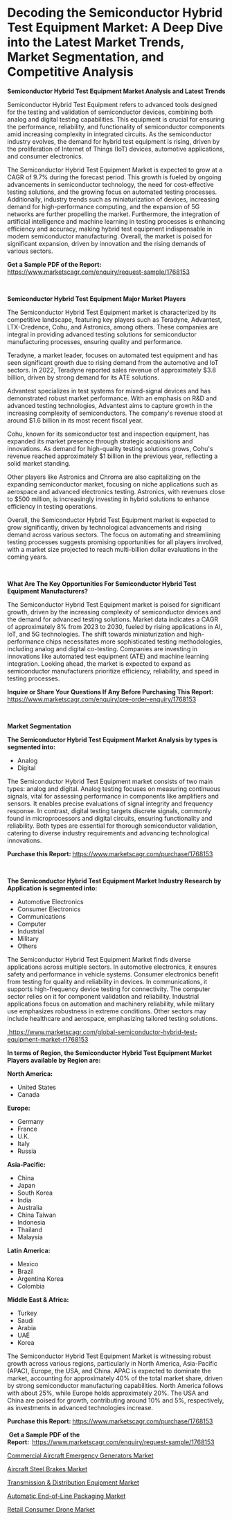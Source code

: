 <p><h1>Decoding the Semiconductor Hybrid Test Equipment Market: A Deep Dive into the Latest Market Trends, Market Segmentation, and Competitive Analysis</h1></p><p><strong>Semiconductor Hybrid Test Equipment Market Analysis and Latest Trends</strong></p>
<p><p>Semiconductor Hybrid Test Equipment refers to advanced tools designed for the testing and validation of semiconductor devices, combining both analog and digital testing capabilities. This equipment is crucial for ensuring the performance, reliability, and functionality of semiconductor components amid increasing complexity in integrated circuits. As the semiconductor industry evolves, the demand for hybrid test equipment is rising, driven by the proliferation of Internet of Things (IoT) devices, automotive applications, and consumer electronics.</p><p>The Semiconductor Hybrid Test Equipment Market is expected to grow at a CAGR of 9.7% during the forecast period. This growth is fueled by ongoing advancements in semiconductor technology, the need for cost-effective testing solutions, and the growing focus on automated testing processes. Additionally, industry trends such as miniaturization of devices, increasing demand for high-performance computing, and the expansion of 5G networks are further propelling the market. Furthermore, the integration of artificial intelligence and machine learning in testing processes is enhancing efficiency and accuracy, making hybrid test equipment indispensable in modern semiconductor manufacturing. Overall, the market is poised for significant expansion, driven by innovation and the rising demands of various sectors.</p></p>
<p><strong>Get a Sample PDF of the Report:&nbsp;</strong> <a href="https://www.marketscagr.com/enquiry/request-sample/1768153?utm_campaign=2113&utm_medium=2&utm_source=Github&utm_content=ia&utm_term=11042025&utm_id=semiconductor-hybrid-test-equipment">https://www.marketscagr.com/enquiry/request-sample/1768153</a></p>
<p>&nbsp;</p>
<p><strong>Semiconductor Hybrid Test Equipment Major Market Players</strong></p>
<p><p>The Semiconductor Hybrid Test Equipment market is characterized by its competitive landscape, featuring key players such as Teradyne, Advantest, LTX-Credence, Cohu, and Astronics, among others. These companies are integral in providing advanced testing solutions for semiconductor manufacturing processes, ensuring quality and performance.</p><p>Teradyne, a market leader, focuses on automated test equipment and has seen significant growth due to rising demand from the automotive and IoT sectors. In 2022, Teradyne reported sales revenue of approximately $3.8 billion, driven by strong demand for its ATE solutions.</p><p>Advantest specializes in test systems for mixed-signal devices and has demonstrated robust market performance. With an emphasis on R&D and advanced testing technologies, Advantest aims to capture growth in the increasing complexity of semiconductors. The company's revenue stood at around $1.6 billion in its most recent fiscal year.</p><p>Cohu, known for its semiconductor test and inspection equipment, has expanded its market presence through strategic acquisitions and innovations. As demand for high-quality testing solutions grows, Cohu's revenue reached approximately $1 billion in the previous year, reflecting a solid market standing.</p><p>Other players like Astronics and Chroma are also capitalizing on the expanding semiconductor market, focusing on niche applications such as aerospace and advanced electronics testing. Astronics, with revenues close to $500 million, is increasingly investing in hybrid solutions to enhance efficiency in testing operations.</p><p>Overall, the Semiconductor Hybrid Test Equipment market is expected to grow significantly, driven by technological advancements and rising demand across various sectors. The focus on automating and streamlining testing processes suggests promising opportunities for all players involved, with a market size projected to reach multi-billion dollar evaluations in the coming years.</p></p>
<p>&nbsp;</p>
<p><strong>What Are The Key Opportunities For Semiconductor Hybrid Test Equipment Manufacturers?</strong></p>
<p><p>The Semiconductor Hybrid Test Equipment market is poised for significant growth, driven by the increasing complexity of semiconductor devices and the demand for advanced testing solutions. Market data indicates a CAGR of approximately 8% from 2023 to 2030, fueled by rising applications in AI, IoT, and 5G technologies. The shift towards miniaturization and high-performance chips necessitates more sophisticated testing methodologies, including analog and digital co-testing. Companies are investing in innovations like automated test equipment (ATE) and machine learning integration. Looking ahead, the market is expected to expand as semiconductor manufacturers prioritize efficiency, reliability, and speed in testing processes.</p></p>
<p><strong>Inquire or Share Your Questions If Any Before Purchasing This Report:</strong> <a href="https://www.marketscagr.com/enquiry/pre-order-enquiry/1768153?utm_campaign=2113&utm_medium=2&utm_source=Github&utm_content=ia&utm_term=11042025&utm_id=semiconductor-hybrid-test-equipment">https://www.marketscagr.com/enquiry/pre-order-enquiry/1768153</a></p>
<p>&nbsp;</p>
<p><strong>Market Segmentation</strong></p>
<p><strong>The Semiconductor Hybrid Test Equipment Market Analysis by types is segmented into:</strong></p>
<p><ul><li>Analog</li><li>Digital</li></ul></p>
<p><p>The Semiconductor Hybrid Test Equipment market consists of two main types: analog and digital. Analog testing focuses on measuring continuous signals, vital for assessing performance in components like amplifiers and sensors. It enables precise evaluations of signal integrity and frequency response. In contrast, digital testing targets discrete signals, commonly found in microprocessors and digital circuits, ensuring functionality and reliability. Both types are essential for thorough semiconductor validation, catering to diverse industry requirements and advancing technological innovations.</p></p>
<p><strong>Purchase this Report:&nbsp;</strong><a href="https://www.marketscagr.com/purchase/1768153?utm_campaign=2113&utm_medium=2&utm_source=Github&utm_content=ia&utm_term=11042025&utm_id=semiconductor-hybrid-test-equipment">https://www.marketscagr.com/purchase/1768153</a></p>
<p>&nbsp;</p>
<p><strong>The Semiconductor Hybrid Test Equipment Market Industry Research by Application is segmented into:</strong></p>
<p><ul><li>Automotive Electronics</li><li>Consumer Electronics</li><li>Communications</li><li>Computer</li><li>Industrial</li><li>Military</li><li>Others</li></ul></p>
<p><p>The Semiconductor Hybrid Test Equipment Market finds diverse applications across multiple sectors. In automotive electronics, it ensures safety and performance in vehicle systems. Consumer electronics benefit from testing for quality and reliability in devices. In communications, it supports high-frequency device testing for connectivity. The computer sector relies on it for component validation and reliability. Industrial applications focus on automation and machinery reliability, while military use emphasizes robustness in extreme conditions. Other sectors may include healthcare and aerospace, emphasizing tailored testing solutions.</p></p>
<p><a href="https://www.marketscagr.com/global-semiconductor-hybrid-test-equipment-market-r1768153?utm_campaign=2113&utm_medium=2&utm_source=Github&utm_content=ia&utm_term=11042025&utm_id=semiconductor-hybrid-test-equipment">&nbsp;https://www.marketscagr.com/global-semiconductor-hybrid-test-equipment-market-r1768153</a></p>
<p><strong>In terms of Region, the Semiconductor Hybrid Test Equipment Market Players available by Region are:</strong></p>
<p>
    <p> <strong> North America: </strong>
        <ul>
            <li>United States</li>
            <li>Canada</li>
        </ul>
        </p> 
    <p> <strong> Europe: </strong>
        <ul>
            <li>Germany</li>
            <li>France</li>
            <li>U.K.</li>
            <li>Italy</li>
            <li>Russia</li>
        </ul>
        </p> 
    <p> <strong> Asia-Pacific: </strong>
        <ul>
            <li>China</li>
            <li>Japan</li>
            <li>South Korea</li>
            <li>India</li>
            <li>Australia</li>
            <li>China Taiwan</li>
            <li>Indonesia</li>
            <li>Thailand</li>
            <li>Malaysia</li>
        </ul>
        </p> 
    <p> <strong> Latin America: </strong>
        <ul>
            <li>Mexico</li>
            <li>Brazil</li>
            <li>Argentina Korea</li>
            <li>Colombia</li>
        </ul>
        </p> 
    <p> <strong> Middle East & Africa: </strong>
        <ul>
            <li>Turkey</li>
            <li>Saudi</li>
            <li>Arabia</li>
            <li>UAE</li>
            <li>Korea</li>
        </ul>
    </p>
    </p>
<p><p>The Semiconductor Hybrid Test Equipment Market is witnessing robust growth across various regions, particularly in North America, Asia-Pacific (APAC), Europe, the USA, and China. APAC is expected to dominate the market, accounting for approximately 40% of the total market share, driven by strong semiconductor manufacturing capabilities. North America follows with about 25%, while Europe holds approximately 20%. The USA and China are poised for growth, contributing around 10% and 5%, respectively, as investments in advanced technologies increase.</p></p>
<p><strong>Purchase this Report: </strong><a href="https://www.marketscagr.com/purchase/1768153?utm_campaign=2113&utm_medium=2&utm_source=Github&utm_content=ia&utm_term=11042025&utm_id=semiconductor-hybrid-test-equipment">https://www.marketscagr.com/purchase/1768153</a></p>
<p>&nbsp;<strong>Get a Sample PDF of the Report:&nbsp;&nbsp;</strong><a href="https://www.marketscagr.com/enquiry/request-sample/1768153?utm_campaign=2113&utm_medium=2&utm_source=Github&utm_content=ia&utm_term=11042025&utm_id=semiconductor-hybrid-test-equipment">https://www.marketscagr.com/enquiry/request-sample/1768153</a></p>
<p><strong></strong></p>
<p><p><a href="https://github.com/spoorsusama/Market-Research-Report-List-1/blob/main/commercial-aircraft-emergency-generators-market.md?utm_campaign=2113&utm_medium=2&utm_source=Github&utm_content=ia&utm_term=11042025&utm_id=semiconductor-hybrid-test-equipment">Commercial Aircraft Emergency Generators Market</a></p><p><a href="https://github.com/storcweithzg/Market-Research-Report-List-1/blob/main/aircraft-steel-brakes-market.md?utm_campaign=2113&utm_medium=2&utm_source=Github&utm_content=ia&utm_term=11042025&utm_id=semiconductor-hybrid-test-equipment">Aircraft Steel Brakes Market</a></p><p><a href="https://github.com/azorrotutus/Market-Research-Report-List-1/blob/main/transmission-distribution-equipment-market.md?utm_campaign=2113&utm_medium=2&utm_source=Github&utm_content=ia&utm_term=11042025&utm_id=semiconductor-hybrid-test-equipment">Transmission & Distribution Equipment Market</a></p><p><a href="https://github.com/balapopepi/Market-Research-Report-List-1/blob/main/automatic-end-of-line-packaging-market.md?utm_campaign=2113&utm_medium=2&utm_source=Github&utm_content=ia&utm_term=11042025&utm_id=semiconductor-hybrid-test-equipment">Automatic End-of-Line Packaging Market</a></p><p><a href="https://github.com/lynlynyusay/Market-Research-Report-List-1/blob/main/retail-consumer-drone-market.md?utm_campaign=2113&utm_medium=2&utm_source=Github&utm_content=ia&utm_term=11042025&utm_id=semiconductor-hybrid-test-equipment">Retail Consumer Drone Market</a></p></p>